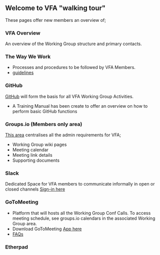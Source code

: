 ## Welcome to VFA "walking tour" 
These pages offer new members an overview of;

### VFA Overview
An overview of the Working Group structure and primary contacts.

### The Way We Work
- Processes and procedures to be followed by VFA Members. 
- [guidelines](https://github.com/volumetricformat/the_way_we_work/blob/proposal/Rules/the_way_we_work.md)

### GitHub 
[GitHub](https://github.com/volumetricformat) will form the basis for all VFA Working Group Activities.
- A Training Manual has been create to offer an overview on how to perform basic GitHub functions

### Groups.io (Members only area)
[This area](https://volumetric.groups.io/g/main) centralises all the admin requirements for VFA;
- Working Group wiki pages
- Meeting calendar 
- Meeting link details
- Supporting documents

### Slack
Dedicated Space for VFA members to communicate informally in open or closed channels
[Sign-in here](https://slack.com/signin#/signin)

### GoToMeeting
- Platform that will hosts all the Working Group Conf Calls. To access meeting schedule, see groups.io calendars in the associated Working Group area.
- Download GoToMeeting [App here](https://global.gotomeeting.com/install)
- [FAQs](https://support.goto.com/meeting)

### Etherpad
